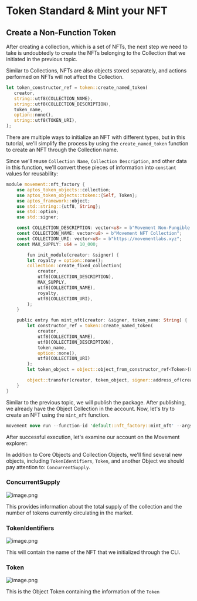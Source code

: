 # Token Standard & Mint your NFT

## Create a Non-Function Token

After creating a collection, which is a set of NFTs, the next step we need to take is undoubtedly to create the NFTs belonging to the Collection that we initiated in the previous topic.

Similar to Collections, NFTs are also objects stored separately, and actions performed on NFTs will not affect the Collection.

```rust
let token_constructor_ref = token::create_named_token(
   creator,
   string::utf8(COLLECTION_NAME),
   string::utf8(COLLECTION_DESCRIPTION),
   token_name,
   option::none(),
   string::utf8(TOKEN_URI),
);
```

There are multiple ways to initialize an NFT with different types, but in this tutorial, we'll simplify the process by using the `create_named_token` function to create an NFT through the Collection name.

Since we'll reuse `Collection Name`, `Collection Description`, and other data in this function, we'll convert these pieces of information into `constant` values for reusability:

```rust
module movement::nft_factory {
    use aptos_token_objects::collection;
    use aptos_token_objects::token::{Self, Token};
    use aptos_framework::object;
    use std::string::{utf8, String};
    use std::option;
    use std::signer;

    const COLLECTION_DESCRIPTION: vector<u8> = b"Movement Non-Fungible Tokens Collection";
    const COLLECTION_NAME: vector<u8> = b"Movement NFT Collection";
    const COLLECTION_URI: vector<u8> = b"https://movementlabs.xyz";
    const MAX_SUPPLY: u64 = 10_000;

		fun init_module(creator: &signer) {
        let royalty = option::none();
        collection::create_fixed_collection(
            creator,
            utf8(COLLECTION_DESCRIPTION),
            MAX_SUPPLY,
            utf8(COLLECTION_NAME),
            royalty,
            utf8(COLLECTION_URI),
        );
    }

    public entry fun mint_nft(creator: &signer, token_name: String) {
        let constructor_ref = token::create_named_token(
            creator,
            utf8(COLLECTION_NAME),
            utf8(COLLECTION_DESCRIPTION),
            token_name,
            option::none(),
            utf8(COLLECTION_URI)
        );
        let token_object = object::object_from_constructor_ref<Token>(&constructor_ref);

        object::transfer(creator, token_object, signer::address_of(creator));
    }
}
```

Similar to the previous topic, we will publish the package. After publishing, we already have the Object Collection in the account. Now, let's try to create an NFT using the `mint_nft` function. 

```rust
movement move run --function-id 'default::nft_factory::mint_nft' --args string:Hello
```

After successful execution, let's examine our account on the Movement explorer:

In addition to Core Objects and Collection Objects, we'll find several new objects, including `TokenIdentifiers`, `Token`, and another Object we should pay attention to: `ConcurrentSupply`.

### ConcurrentSupply

![image.png](/content-images/Token%20Standard%20&%20Mint%20your%20NFT/image.png)

This provides information about the total supply of the collection and the number of tokens currently circulating in the market.

### TokenIdentifiers

![image.png](/content-images/Token%20Standard%20&%20Mint%20your%20NFT/image%201.png)

This will contain the name of the NFT that we initialized through the CLI.

### Token

![image.png](/content-images/Token%20Standard%20&%20Mint%20your%20NFT/image%202.png)

This is the Object Token containing the information of the `Token`